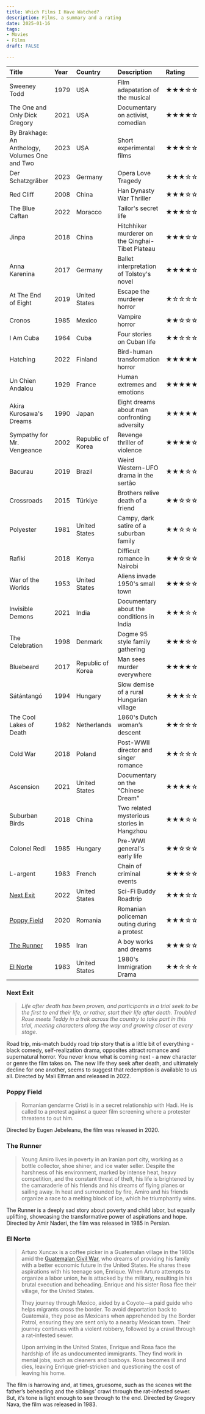 ```yaml
---
title: Which Films I Have Watched?
description: Films, a summary and a rating
date: 2025-01-16
tags:
- Movies
- Films
draft: FALSE

---
```

| Title                     | Year     | Country          | Description               |Rating        |
|:--------------------------|:---------|:-----------------|:--------------------------|:-------------|
| Sweeney Todd | 1979   | USA    | Film adapatation of the musical    |★★★☆☆|
| The One and Only Dick Gregory  | 2021   | USA    | Documentary on activist, comedian    |★★★★☆|
| By Brakhage: An Anthology, Volumes One and Two  | 2023   | USA    | Short experimental films    |★★★☆☆|
| Der Schatzgräber  | 2023   | Germany    | Opera Love Tragedy    |★★★☆☆|
| Red Cliff  | 2008   | China    | Han Dynasty War Thriller    |★★★☆☆|
| The Blue Caftan    | 2022   | Moracco    | Tailor's secret life    |★★★☆☆|
| Jinpa    | 2018   | China    | Hitchhiker murderer on the Qinghai-Tibet Plateau    |★★★☆☆|
| Anna Karenina    | 2017   | Germany    | Ballet interpretation of Tolstoy's novel    |★★★★☆|
| At The End of Eight    | 2019   | United States    | Escape the murderer horror    |★☆☆☆☆|
| Cronos    | 1985   | Mexico    | Vampire horror    |★★☆☆☆|
| I Am Cuba    | 1964   | Cuba    | Four stories on Cuban life    |★★☆☆☆|
| Hatching    | 2022   | Finland    | Bird-human transformation horror    |★★★★★|
| Un Chien Andalou    | 1929   | France    | Human extremes and emotions    |★★★★★|
| Akira Kurosawa's Dreams    | 1990  | Japan | Eight dreams about man confronting adversity  |★★★★★|
| Sympathy for Mr. Vengeance    | 2002     | Republic of Korea    |  Revenge thriller of violence   |★★★★☆|
| Bacurau    | 2019     | Brazil    | Weird Western-UFO drama in the sertão    |★★★☆☆|
| Crossroads    | 2015     | Türkiye    | Brothers relive death of a friend    |★★☆☆☆|
| Polyester    | 1981     | United States    | Campy, dark satire of a suburban family    |★★☆☆☆|
| Rafiki    | 2018     | Kenya    | Difficult romance in Nairobi   |★★☆☆☆|
| War of the Worlds    | 1953     | United States    | Aliens invade 1950's small town  |★★★☆☆|
| Invisible Demons    | 2021     | India    | Documentary about the conditions in India  |★★★☆☆|
| The Celebration    | 1998     | Denmark    | Dogme 95 style family gathering |★★★☆☆|
| Bluebeard    | 2017     | Republic of Korea    | Man sees murder everywhere |★★★★☆|
| Sátántangó    | 1994     | Hungary    | Slow demise of a rural Hungarian village |★★★☆☆|
| The Cool Lakes of Death    | 1982     | Netherlands    | 1860's Dutch woman’s descent |★★☆☆☆|
| Cold War    | 2018     | Poland    | Post-WWII director and singer romance  |★★☆☆☆|
| Ascension    | 2021     | United States    | Documentary on the "Chinese Dream"  |★★★★☆|
| Suburban Birds    | 2018     | China    | Two related mysterious stories in Hangzhou  |★★★☆☆|
| Colonel Redl    | 1985     | Hungary    | Pre-WWI general's early life  |★★☆☆☆|
| L-argent     | 1983   | French    | Chain of criminal events  |★★★☆☆|
| [Next Exit](#next-exit)     | 2022     | United States    | Sci-Fi Buddy Roadtrip  |★★★☆☆|
| [Poppy Field](#poppy-field) | 2020     | Romania        | Romanian policeman outing during a protest    |★★★☆☆|
| [The Runner](#the-runner) | 1985     | Iran             | A boy works and dreams    |★★★☆☆|
| [El Norte](#el-norte)     | 1983     | United States    | 1980's Immigration Drama  |★★☆☆☆|


### Next Exit
> <em>Life after death has been proven, and participants in a trial seek to be the first to end their life, or rather, start their life after death. Troubled Rose meets Teddy in a trek across the country to take part in this trial, meeting characters along the way and growing closer at every stage. </em>

Road trip, mis-match buddy road trip story that is a little bit of everything - black comedy, self-realization drama, opposites attract romance and supernatural horror. You never know what is coming next - a new character or genre the film takes on. The new life they seek after death, and ultimately decline for one another, seems to suggest that redemption is available to us all. 
Directed by Mali Elfman and released in 2022. 

### Poppy Field

> Romanian gendarme Cristi is in a secret relationship with Hadi. He is called to a protest against a queer film screening where a protester threatens to out him.

Directed by Eugen Jebeleanu, the film was released in 2020.

### The Runner
>Young Amiro lives in poverty in an Iranian port city, working as a bottle collector, shoe shiner, and ice water seller. Despite the harshness of his environment, marked by intense heat, heavy competition, and the constant threat of theft, his life is brightened by the camaraderie of his friends and his dreams of flying planes or sailing away. In heat and surrounded by fire, Amiro and his friends organize a race to a melting block of ice, which he triumphantly wins.

The Runner is a deeply sad story about poverty and child labor, but equally uplifting, showcasing the transformative power of aspirations and hope.
Directed by Amir Naderi, the film was released in 1985 in Persian. 


### El Norte  
> Arturo Xuncax is a coffee picker in a Guatemalan village in the 1980s amid the [Guatemalan Civil War](https://en.wikipedia.org/wiki/Guatemalan_Civil_War), who dreams of providing his family with a better economic future in the United States. He shares these aspirations with his teenage son, Enrique. When Arturo attempts to organize a labor union, he is attacked by the military, resulting in his brutal execution and beheading. Enrique and his sister Rosa flee their village, for the United States.
> 
> They journey through Mexico, aided by a Coyote—a paid guide who helps migrants cross the border. To avoid deportation back to Guatemala, they pose as Mexicans when apprehended by the Border Patrol, ensuring they are sent only to a nearby Mexican town. Their journey continues with a violent robbery, followed by a crawl through a rat-infested sewer.
> 
> Upon arriving in the United States, Enrique and Rosa face the hardship of life as undocumented immigrants. They find work in menial jobs, such as cleaners and busboys. Rosa becomes ill and dies, leaving Enrique grief-stricken and questioning the cost of leaving his home.

The film is harrowing and, at times, gruesome, such as the scenes wit the father’s beheading and the siblings’ crawl through the rat-infested sewer. But, it’s tone is light enough to see through to the end. Directed by Gregory Nava, the film was released in 1983.
